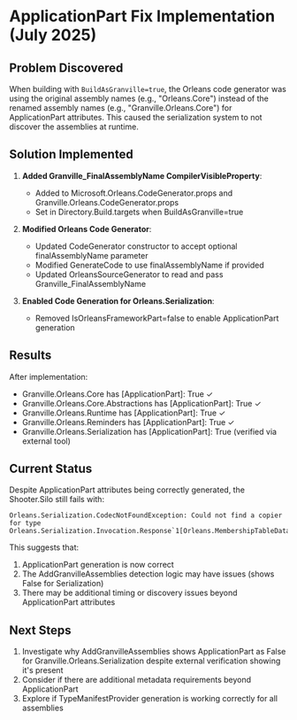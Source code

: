 # ApplicationPart Fix Implementation (July 2025)

## Problem Discovered
When building with `BuildAsGranville=true`, the Orleans code generator was using the original assembly names (e.g., "Orleans.Core") instead of the renamed assembly names (e.g., "Granville.Orleans.Core") for ApplicationPart attributes. This caused the serialization system to not discover the assemblies at runtime.

## Solution Implemented
1. **Added Granville_FinalAssemblyName CompilerVisibleProperty**:
   - Added to Microsoft.Orleans.CodeGenerator.props and Granville.Orleans.CodeGenerator.props
   - Set in Directory.Build.targets when BuildAsGranville=true

2. **Modified Orleans Code Generator**:
   - Updated CodeGenerator constructor to accept optional finalAssemblyName parameter
   - Modified GenerateCode to use finalAssemblyName if provided
   - Updated OrleansSourceGenerator to read and pass Granville_FinalAssemblyName

3. **Enabled Code Generation for Orleans.Serialization**:
   - Removed IsOrleansFrameworkPart=false to enable ApplicationPart generation

## Results
After implementation:
- Granville.Orleans.Core has [ApplicationPart]: True ✓
- Granville.Orleans.Core.Abstractions has [ApplicationPart]: True ✓
- Granville.Orleans.Runtime has [ApplicationPart]: True ✓
- Granville.Orleans.Reminders has [ApplicationPart]: True ✓
- Granville.Orleans.Serialization has [ApplicationPart]: True (verified via external tool)

## Current Status
Despite ApplicationPart attributes being correctly generated, the Shooter.Silo still fails with:
```
Orleans.Serialization.CodecNotFoundException: Could not find a copier for type Orleans.Serialization.Invocation.Response`1[Orleans.MembershipTableData]
```

This suggests that:
1. ApplicationPart generation is now correct
2. The AddGranvilleAssemblies detection logic may have issues (shows False for Serialization)
3. There may be additional timing or discovery issues beyond ApplicationPart attributes

## Next Steps
1. Investigate why AddGranvilleAssemblies shows ApplicationPart as False for Granville.Orleans.Serialization despite external verification showing it's present
2. Consider if there are additional metadata requirements beyond ApplicationPart
3. Explore if TypeManifestProvider generation is working correctly for all assemblies